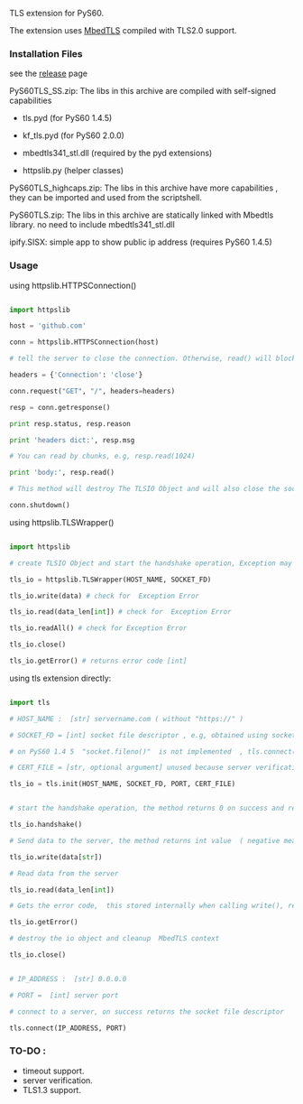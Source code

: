 TLS extension for  PyS60.

The extension uses [MbedTLS](https://github.com/JigokuMaster/Symbian-TLS-Patch) compiled with TLS2.0 support.

### Installation Files

see the [release](https://github.com/JigokuMaster/PyS60TLS/releases) page

PyS60TLS_SS.zip: The libs in this archive are compiled with self-signed capabilities


* tls.pyd (for PyS60 1.4.5)

* kf_tls.pyd (for PyS60 2.0.0)

* mbedtls341_stl.dll (required by the pyd extensions)

* httpslib.py (helper classes)

PyS60TLS_highcaps.zip: The libs in this archive have more capabilities , they can be imported and used from the scriptshell.

PyS60TLS.zip: The libs in this archive are statically linked with Mbedtls library. no need to include mbedtls341_stl.dll

ipify.SISX: simple app to show public ip address (requires PyS60 1.4.5)

###  Usage

using httpslib.HTTPSConnection()

```python

import httpslib

host = 'github.com'

conn = httpslib.HTTPSConnection(host)

# tell the server to close the connection. Otherwise, read() will block forever.

headers = {'Connection': 'close'}

conn.request("GET", "/", headers=headers)

resp = conn.getresponse()

print resp.status, resp.reason

print 'headers dict:', resp.msg

# You can read by chunks, e.g, resp.read(1024)

print 'body:', resp.read()

# This method will destroy The TLSIO Object and will also close the socket file descriptor.

conn.shutdown()

```

using httpslib.TLSWrapper()

```python

import httpslib

# create TLSIO Object and start the handshake operation, Exception may occur here.

tls_io = httpslib.TLSWrapper(HOST_NAME, SOCKET_FD)

tls_io.write(data) # check for  Exception Error

tls_io.read(data_len[int]) # check for  Exception Error

tls_io.readAll() # check for Exception Error

tls_io.close() 

tls_io.getError() # returns error code [int]

```

using  tls extension directly:

```python

import tls

# HOST_NAME :  [str] servername.com ( without "https://" )

# SOCKET_FD = [int] socket file descriptor , e.g, obtained using socket_object.fileno() , 

# on PyS60 1.4 5  "socket.fileno()"  is not implemented  , tls.connect() can be used instead.

# CERT_FILE = [str, optional argument] unused because server verification isn't implemented for now.

tls_io = tls.init(HOST_NAME, SOCKET_FD, PORT, CERT_FILE)


# start the handshake operation, the method returns 0 on success and returns negative number on error.

tls_io.handshake()

# Send data to the server, the method returns int value  ( negative means error) , 0 or greater means the number of written bytes

tls_io.write(data[str])

# Read data from the server

tls_io.read(data_len[int]) 

# Gets the error code,  this stored internally when calling write(), read(), start_handshake()

tls_io.getError()

# destroy the io object and cleanup  MbedTLS context

tls_io.close()


# IP_ADDRESS :  [str] 0.0.0.0

# PORT =  [int] server port

# connect to a server, on success returns the socket file descriptor 

tls.connect(IP_ADDRESS, PORT)

```

### TO-DO :
- timeout support.
- server verification.
- TLS1.3 support.